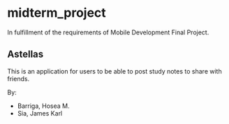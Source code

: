 # midterm_project

In fulfillment of the requirements of Mobile Development Final Project.

## Astellas

This is an application for users to be able to post study notes to share with friends.

By:
- Barriga, Hosea M.
- Sia, James Karl
